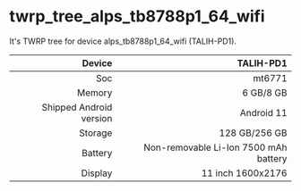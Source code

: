# twrp_tree_alps_tb8788p1_64_wifi
It's TWRP tree for device alps_tb8788p1_64_wifi (TALIH-PD1).

| Device | TALIH-PD1 |
| ----------: | --------------------: |
| Soc | mt6771 |
| Memory | 6 GB/8 GB |
| Shipped Android version | Android 11 |
| Storage | 128 GB/256 GB |
| Battery | Non-removable Li-Ion 7500 mAh battery |
| Display | 11 inch 1600x2176 |
